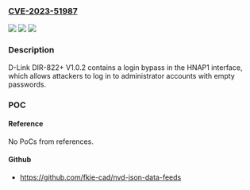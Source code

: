 ### [CVE-2023-51987](https://cve.mitre.org/cgi-bin/cvename.cgi?name=CVE-2023-51987)
![](https://img.shields.io/static/v1?label=Product&message=n%2Fa&color=blue)
![](https://img.shields.io/static/v1?label=Version&message=n%2Fa&color=blue)
![](https://img.shields.io/static/v1?label=Vulnerability&message=n%2Fa&color=brighgreen)

### Description

D-Link DIR-822+ V1.0.2 contains a login bypass in the HNAP1 interface, which allows attackers to log in to administrator accounts with empty passwords.

### POC

#### Reference
No PoCs from references.

#### Github
- https://github.com/fkie-cad/nvd-json-data-feeds

